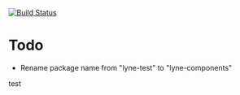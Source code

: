 [![Build Status](https://travis-ci.org/lyne-design-system/lyne-components.svg?branch=master)](https://travis-ci.org/lyne-design-system/lyne-components)

# Todo
- Rename package name from "lyne-test" to "lyne-components"

test
